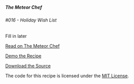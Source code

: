 ##### The Meteor Chef
###### \#016 - Holiday Wish List

Fill in later

[Read on The Meteor Chef](http://themeteorchef.com/recipes/holiday-wish-list)  

[Demo the Recipe](http://tmc-016-demo.meteor.com)  

[Download the Source](https://github.com/themeteorchef/holiday-wish-list/archive/master.zip)

The code for this recipe is licensed under the [MIT License](http://opensource.org/licenses/MIT).
